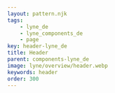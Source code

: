 ```yaml
---
layout: pattern.njk
tags: 
    - lyne_de
    - lyne_components_de
    - page
key: header-lyne_de
title: Header
parent: components-lyne_de
image: lyne/overview/header.webp
keywords: header
order: 300
---
```

